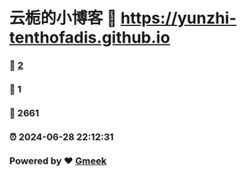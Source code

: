 # 云栀的小博客 :link: https://yunzhi-tenthofadis.github.io 
### :page_facing_up: [2](https://yunzhi-tenthofadis.github.io/tag.html) 
### :speech_balloon: 1 
### :hibiscus: 2661 
### :alarm_clock: 2024-06-28 22:12:31 
### Powered by :heart: [Gmeek](https://github.com/Meekdai/Gmeek)
